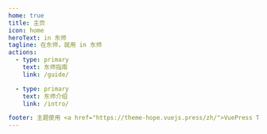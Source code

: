 ```yaml
---
home: true
title: 主页
icon: home
heroText: in 东师
tagline: 在东师，就用 in 东师
actions:
  - type: primary
    text: 东师指南
    link: /guide/

  - type: primary
    text: 东师介绍
    link: /intro/

footer: 主题使用 <a href="https://theme-hope.vuejs.press/zh/">VuePress Theme Hope</a>
---
```

